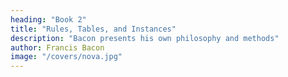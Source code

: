 ```yaml
---
heading: "Book 2"
title: "Rules, Tables, and Instances"
description: "Bacon presents his own philosophy and methods"
author: Francis Bacon
image: "/covers/nova.jpg"
---
```

